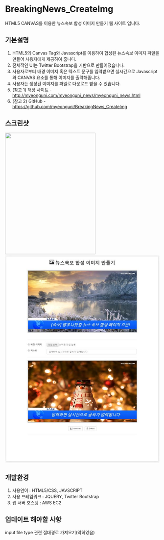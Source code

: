 # BreakingNews_CreateImg
HTML5 CANVAS를 이용한 뉴스속보 합성 이미지 만들기 웹 사이트 입니다.

## 기본설명
1. HTML5의 Canvas Tag와 Javascript를 이용하여 합성된 뉴스속보 이미지 파일을 만들어 사용자에게 제공하여 줍니다.
2. 전체적인 UI는 Twitter Bootstrap을 기반으로 만들어졌습니다.
3. 사용자로부터 배경 이미지 혹은 텍스트 문구를 입력받으면 실시간으로 Javascript와 CANVAS 요소를 통해 이미지를 출력해줍니다.
4. 사용자는 생성된 이미지를 파일로 다운로드 받을 수 있습니다.
5. (참고 1) 해당 사이트 - http://myeonguni.com/myeonguni_news/myeonguni_news.html
6. (참고 2) GitHub - https://github.com/myeonguni/BreakingNews_CreateImg

## 스크린샷
<img src="/screentshot.JPG" width="295px" height="396px"></img>
![Alt text](/screenshot.JPG)

## 개발환경
1. 사용언어 : HTML5/CSS, JAVSCRIPT
2. 사용 프레임워크 : JQUERY, Twitter Bootstrap
3. 웹 서버 호스팅 : AWS EC2

## 업데이트 해야할 사항
input file type 관련 절대경로 가져오기(막혀있음)
